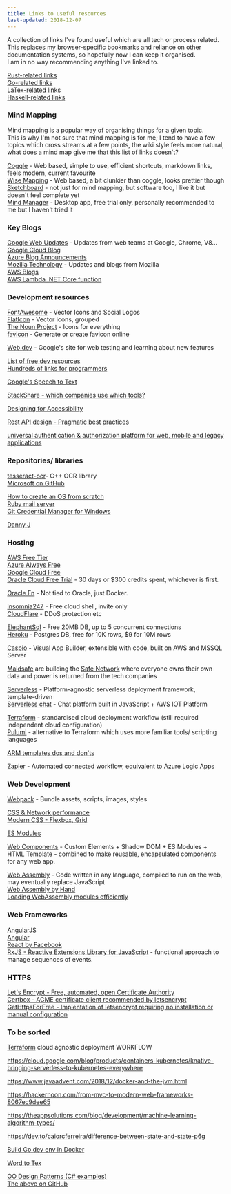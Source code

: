 ```yaml
---
title: Links to useful resources
last-updated: 2018-12-07
---
```


A collection of links I've found useful which are all tech or process related.  
This replaces my browser-specific bookmarks and reliance on other documentation systems, so hopefully now I can keep it organised.  
I am in no way recommending anything I've linked to.  

[Rust-related links](rust.html)  
[Go-related links](go.html)  
[LaTex-related links](latex.html)  
[Haskell-related links](haskell.html)


### Mind Mapping

Mind mapping is a popular way of organising things for a given topic.  
This is why I'm not sure that mind mapping is for me; I tend to have a few topics which cross streams at a few points, the wiki style feels more natural, what does a mind map give me that this list of links doesn't?  

[Coggle](https://coggle.it/diagram/W1LgH6fTAgAj6sgM/t/-) - Web based, simple to use, efficient shortcuts, markdown links, feels modern, current favourite  
[Wise Mapping](https://app.wisemapping.com/c/maps/3/try) - Web based, a bit clunkier than coggle, looks prettier though
[Sketchboard](https://sketchboard.me) - not just for mind mapping, but software too, I like it but doesn't feel complete yet  
[Mind Manager](https://www.mindjet.com/mindmanager/) - Desktop app, free trial only, personally recommended to me but I haven't tried it  


### Key Blogs

[Google Web Updates](https://developers.google.com/web/updates/) - Updates from web teams at Google, Chrome, V8...  
[Google Cloud Blog](https://cloud.google.com/blog/)  
[Azure Blog Announcements](https://azure.microsoft.com/en-gb/blog/topics/announcements/)  
[Mozilla Technology](https://www.mozilla.org/en-GB/technology/) - Updates and blogs from Mozilla  
[AWS Blogs](https://aws.amazon.com/blogs/)  
[AWS Lambda .NET Core function](https://aws.amazon.com/blogs/compute/developing-net-core-aws-lambda-functions/)  


### Development resources

[FontAwesome](http://fontawesome.io) - Vector Icons and Social Logos  
[FlatIcon](https://www.flaticon.com/) - Vector icons, grouped  
[The Noun Project](https://thenounproject.com/) - Icons for everything  
[favicon](https://www.favicon.cc/) - Generate or create favicon online  


[Web.dev](https://web.dev/) - Google's site for web testing and learning about new features  

[List of free dev resources](https://medium.com/dvlprstash/free-resources-for-developers-dec-2017-d23eddd83f5)  
[Hundreds of links for programmers](https://github.com/sdmg15/Best-websites-a-programmer-should-visit)  

 

[Google's Speech to Text](https://cloud.google.com/speech-to-text)  

[StackShare - which companies use which tools?](https://stackshare.io/)  

[Designing for Accessibility](https://www.smashingmagazine.com/2018/04/designing-accessibility-inclusion/)  

[Rest API design - Pragmatic best practices](http://www.vinaysahni.com/best-practices-for-a-pragmatic-restful-api#restful)  

[universal authentication & authorization platform for web, mobile and legacy applications](https://auth0.com/)  

### Repositories/ libraries

[tesseract-ocr](https://github.com/tesseract-ocr/)- C++ OCR library    
[Microsoft on GitHub](https://github.com/Microsoft)  

[How to create an OS from scratch](https://github.com/cfenollosa/os-tutorial)  
[Ruby mail server](https://github.com/atech/postal)  
[Git Credential Manager for Windows](https://github.com/Microsoft/Git-Credential-Manager-for-Windows/)  

[Danny J](https://github.com/Dannyj1984?tab=repositories)  

### Hosting

[AWS Free Tier](https://aws.amazon.com/free/)  
[Azure Always Free](https://azure.microsoft.com/en-us/free/)  
[Google Cloud Free](https://cloud.google.com/free/)  
[Oracle Cloud Free Trial](https://cloud.oracle.com/en_US/tryit) - 30 days or $300 credits spent, whichever is first.  

[Oracle Fn](https://developer.oracle.com/en_US/java/fn-project-introduction) - Not tied to Oracle, just Docker.  

[insomnia247](https://www.insomnia247.nl/page/shells/index) - Free cloud shell, invite only  
[CloudFlare](https://www.cloudflare.com/plans/#) - DDoS protection etc  

[ElephantSql](https://www.elephantsql.com/plans.html) - Free 20MB DB, up to 5 concurrent connections  
[Heroku](https://www.heroku.com/postgres) - Postgres DB, free for 10K rows, $9 for 10M rows  

[Caspio](https://www.caspio.com/online-database/) - Visual App Builder, extensible with code, built on AWS and MSSQL Server  

[Maidsafe](https://www.maidsafe.net/) are building the [Safe Network](https://safenetwork.tech) where everyone owns their own data and power is returned from the tech companies  

[Serverless](https://serverless.com/learn/quick-start/) - Platform-agnostic serverless deployment framework, template-driven  
[Serverless chat](https://github.com/claudiajs/serverless-chat) - Chat platform built in JavaScript + AWS IOT Platform  

[Terraform](https://www.terraform.io/) - standardised cloud deployment workflow (still required independent cloud configuration)  
[Pulumi](https://dev.to/kylegalbraith/how-pulumi-compares-to-terraform-for-infrastructure-as-code-434j?fbclid=IwAR3DZp4m8aJfiUGKhUjvhNkXe3CoOIX2vLez8v5CWuwQOBt7WG85qZbZ7z0) - alternative to Terraform which uses more familiar tools/ scripting languages  

[ARM templates dos and don'ts](https://blog.mexia.com.au/arm-template-lifecycle-management-dos-and-donts?fbclid=IwAR0lfYf_VuCHEW6AmZ7hcw0PVL9b1rf2EilTBuZ7oP7bLihF6l-6RpToS-Q)  

[Zapier](https://zapier.com/) - Automated connected workflow, equivalent to Azure Logic Apps  


### Web Development

[Webpack](https://webpack.js.org/) - Bundle assets, scripts, images, styles  

[CSS & Network performance](https://csswizardry.com/2018/11/css-and-network-performance/)  
[Modern CSS - Flexbox, Grid](https://medium.com/actualize-network/modern-css-explained-for-dinosaurs-5226febe3525)  

[ES Modules](https://hacks.mozilla.org/2018/03/es-modules-a-cartoon-deep-dive/)  

[Web Components](https://www.webcomponents.org/) - Custom Elements + Shadow DOM + ES Modules + HTML Template - combined to make reusable, encapsulated components for any web app.  

[Web Assembly](https://webassembly.org/) - Code written in any language, compiled to run on the web, may eventually replace JavaScript  
[Web Assembly by Hand](http://blog.scottlogic.com/2018/04/26/webassembly-by-hand.html)  
[Loading WebAssembly modules efficiently](https://developers.google.com/web/updates/2018/04/loading-wasm)  


### Web Frameworks

[AngularJS](https://angularjs.org/)  
[Angular](https://angular.io/)  
[React by Facebook](https://facebook.github.io/react/)  
[RxJS - Reactive Extensions Library for JavaScript](https://rxjs-dev.firebaseapp.com/) - functional approach to manage sequences of events.  

### HTTPS

[Let's Encrypt - Free, automated, open Certificate Authority](https://letsencrypt.org)  
[Certbox - ACME certificate client recommended by letsencrypt](https://certbot.eff.org/)  
[GetHttpsForFree - Implentation of letsencrypt requiring no installation or manual configuration](https://github.com/diafygi/gethttpsforfree)  








### To be sorted

[Terraform](https://github.com/hashicorp/terraform) cloud agnostic deployment WORKFLOW  



https://cloud.google.com/blog/products/containers-kubernetes/knative-bringing-serverless-to-kubernetes-everywhere  


https://www.javaadvent.com/2018/12/docker-and-the-jvm.html  


https://hackernoon.com/from-mvc-to-modern-web-frameworks-8067ec9dee65  


https://theappsolutions.com/blog/development/machine-learning-algorithm-types/  


https://dev.to/caiorcferreira/difference-between-state-and-state-p6g  


[Build Go dev env in Docker](https://hackernoon.com/building-a-development-environment-for-golang-with-docker-3ccc620c4920)  


[Word to Tex](https://www.chikrii.com/products/word2tex/)  

[OO Design Patterns (C# examples)]()  
[The above on GitHub](https://github.com/alwalker/GoF/tree/master/CSharp/GoFPatterns/DoFactory.GangOfFour)  
